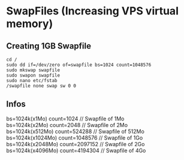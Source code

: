 # SwapFiles (Increasing VPS virtual memory)

## Creating 1GB Swapfile
```
cd /
sudo dd if=/dev/zero of=swapfile bs=1024 count=1048576
sudo mkswap swapfile
sudo swapon swapfile
sudo nano etc/fstab
/swapfile none swap sw 0 0
```

## Infos
bs=1024k(x1Mo) count=1024 // Swapfile of 1Mo <BR />
bs=1024k(x2Mo) count=2048 // Swapfile of 2Mo <BR />
bs=1024k(x512Mo) count=524288 // Swapfile of 512Mo <BR />
bs=1024k(x1024Mo) count=1048576 // Swapfile of 1Go <BR />
bs=1024k(x2048Mo) count=2097152 // Swapfile of 2Go <BR />
bs=1024k(x4096Mo) count=4194304 // Swapfile of 4Go
